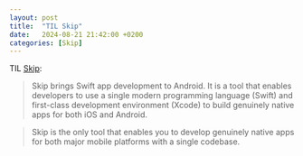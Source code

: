 ```yaml
---
layout: post
title:  "TIL Skip"
date:   2024-08-21 21:42:00 +0200
categories: [Skip]
---
```

TIL [Skip](https://skip.tools):

> Skip brings Swift app development to Android. It is a tool that enables developers to use a single modern programming language (Swift) and first-class development environment (Xcode) to build genuinely native apps for both iOS and Android.

> Skip is the only tool that enables you to develop genuinely native apps for both major mobile platforms with a single codebase.
